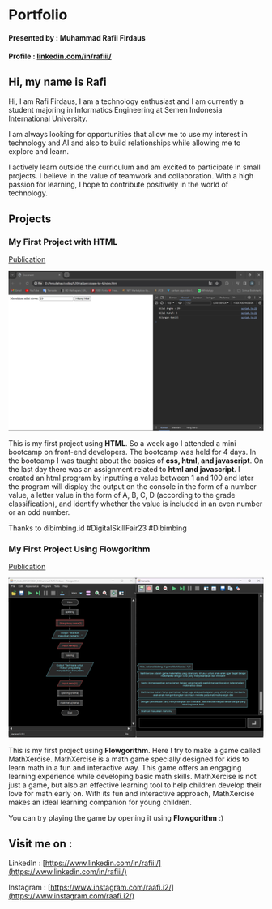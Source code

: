 # Portfolio
#### Presented by : Muhammad Rafii Firdaus
#### Profile : [linkedin.com/in/rafiii/](https://www.linkedin.com/in/rafiii/)

## Hi, my name is Rafi
Hi, I am Rafi Firdaus, I am a technology enthusiast and I am currently a student majoring in Informatics Engineering at Semen Indonesia International University.

I am always looking for opportunities that allow me to use my interest in technology and AI and also to build relationships while allowing me to explore and learn.

I actively learn outside the curriculum and am excited to participate in small projects. I believe in the value of teamwork and collaboration. With a high passion for learning, I hope to contribute positively in the world of technology.

## Projects
### My First Project with HTML
[Publication](https://github.com/RfiiF/My-first-project)

![first project html](assets/img/first_project_html.png)

This is my first project using **HTML**. So a week ago I attended a mini bootcamp on front-end developers. The bootcamp was held for 4 days. In the bootcamp I was taught about the basics of **css, html, and javascript**. On the last day there was an assignment related to **html and javascript**. I created an html program by inputting a value between 1 and 100 and later the program will display the output on the console in the form of a number value, a letter value in the form of A, B, C, D (according to the grade classification), and identify whether the value is included in an even number or an odd number.

Thanks to dibimbing.id
#DigitalSkillFair23 #Dibimbing

### My First Project Using Flowgorithm
[Publication](https://github.com/RfiiF/Game-MathXercise)

![first project flowgorithm](assets/img/game.png)

This is my first project using **Flowgorithm**. Here I try to make a game called MathXercise.
MathXercise is a math game specially designed for kids to learn math in a fun and interactive way. This game offers an engaging learning experience while developing basic math skills.
MathXercise is not just a game, but also an effective learning tool to help children develop their love for math early on. With its fun and interactive approach, MathXercise makes an ideal learning companion for young children.

You can try playing the game by opening it using **Flowgorithm** :)



## Visit me on :
LinkedIn : [https://www.linkedin.com/in/rafiii/](https://www.linkedin.com/in/rafiii/)

Instagram : [https://www.instagram.com/raafi.i2/](https://www.instagram.com/raafi.i2/)
